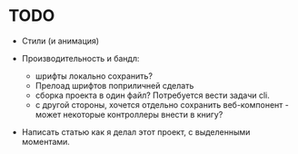 # TODO

- Стили (и анимация)

- Производительность и бандл:
  - шрифты локально сохранить?
  - Прелоад шрифтов поприличней сделать
  - сборка проекта в один файл? Потребуется вести задачи cli.
  - с другой стороны, хочется отдельно сохранить веб-компонент - может некоторые контроллеры внести в книгу?

- Написать статью как я делал этот проект, с выделенными моментами.
